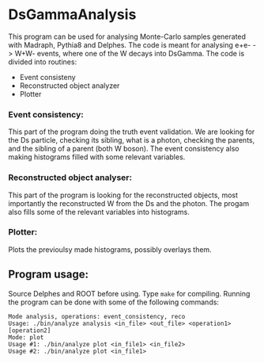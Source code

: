 # DsGammaAnalysis

This program can be used for analysing Monte-Carlo samples generated with Madraph, Pythia8 and Delphes. The code is meant for analysing e+e- -> W+W- events, where one of the W decays into DsGamma. The code is divided into routines: 
- Event consisteny
- Reconstructed object analyzer
- Plotter

### Event consistency:

This part of the program doing the truth event validation. We are looking for the Ds particle, checking its sibling, what is a photon, checking the parents, and the sibling of a parent (both W boson). The event consistency also making histograms filled with some relevant variables.

### Reconstructed object analyser:

This part of the program is looking for the reconstructed objects, most importantly the reconstructed W from the Ds and the photon. The progam also fills some of the relevant variables into histograms. 

### Plotter:

Plots the previoulsy made histograms, possibly overlays them. 


## Program usage: 

Source Delphes and ROOT before using. Type `make` for compiling. Running the program can be done with some of the following commands: 

```
Mode analysis, operations: event_consistency, reco
Usage: ./bin/analyze analysis <in_file> <out_file> <operation1> [operation2]
Mode: plot
Usage #1: ./bin/analyze plot <in_file1> <in_file2>
Usage #2: ./bin/analyze plot <in_file1>
```
